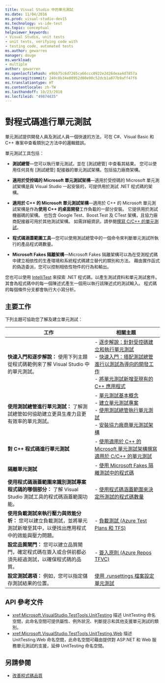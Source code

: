 ```yaml
---
title: Visual Studio 中的單元測試
ms.date: 11/04/2016
ms.prod: visual-studio-dev15
ms.technology: vs-ide-test
ms.topic: conceptual
helpviewer_keywords:
- Visual Studio, unit tests
- unit tests, verifying code with
- testing code, automated tests
ms.author: gewarren
manager: douge
ms.workload:
- multiple
author: gewarren
ms.openlocfilehash: e9bb75c6d7265ca66ccc0922e2d26deaa4d7857a
ms.sourcegitcommit: 240c8b34e80952d00e90c52dcb1a077b9aff47f6
ms.translationtype: HT
ms.contentlocale: zh-TW
ms.lasthandoff: 10/23/2018
ms.locfileid: "49874835"
---
```

# <a name="unit-test-your-code"></a>對程式碼進行單元測試

單元測試提供開發人員及測試人員一個快速的方法，可在 C#、Visual Basic 和 C++ 專案中查看類別之方法中的邏輯錯誤。

單元測試工具包括：

* **測試總管**&mdash;您可以執行單元測試，並在 [測試總管] 中查看其結果。 您可以使用任何具有 [測試總管] 配接器的單元測試架構，包括協力廠商架構。

* **適用於受控碼的 Microsoft 單元測試架構**&mdash;適用於受控碼的 Microsoft 單元測試架構是與 Visual Studio 一起安裝的，可提供用於測試 .NET 程式碼的架構。

* **適用於 C++ 的 Microsoft 單元測試架構**&mdash;適用於 C++ 的 Microsoft 單元測試架構是作為**使用 C++ 的桌面開發**工作負載的一部分安裝。 它提供用於測試機器碼的架構。 也包含 Google Test、Boost.Test 及 CTest 架構，且協力廠商配接器可用於其他測試架構。 如需詳細資訊，請參閱[撰寫 C/C++ 的單元測試](../test/writing-unit-tests-for-c-cpp.md)。

* **程式碼涵蓋範圍工具**&mdash;您可以使用測試總管中的一個命令來判斷單元測試所執行的產品程式碼數量。

* **Microsoft Fakes 隔離架構**&mdash;Microsoft Fakes 隔離架構可以為在受測程式碼中建立相依性的生產環境和系統程式碼建立替代的類別和方法。 藉由實作函式的偽造委派，您可以控制相依性物件的行為和輸出。

您也可以使用 [IntelliTest](../test/generate-unit-tests-for-your-code-with-intellitest.md) 來探索 .NET 程式碼，以產生測試資料和單元測試套件。 其會為程式碼中的每一個陳述式產生一個用以執行該陳述式的測試輸入。 程式碼的每個條件分支都會執行大小寫分析。

## <a name="key-tasks"></a>主要工作

下列主題可協助您了解及建立單元測試：

|工作|相關主題|
|-|-----------------------|
|**快速入門和逐步解說：** 使用下列主題從程式碼範例來了解 Visual Studio 中的單元測試。|-   [逐步解說：針對受控碼建立和執行單元測試](../test/walkthrough-creating-and-running-unit-tests-for-managed-code.md)<br />-   [快速入門：搭配測試總管進行以測試為導向的開發工作](../test/quick-start-test-driven-development-with-test-explorer.md)<br />-   [將單元測試新增至現有的 C++ 應用程式](../test/unit-testing-existing-cpp-applications-with-test-explorer.md)|
|**使用測試總管進行單元測試：** 了解測試總管如何協助建立更具生產力且更有效率的單元測試。|-   [單元測試基本概念](../test/unit-test-basics.md)<br />-   [建立單元測試專案](../test/create-a-unit-test-project.md)<br />-   [使用測試總管執行單元測試](../test/run-unit-tests-with-test-explorer.md)<br />-   [安裝協力廠商單元測試架構](../test/install-third-party-unit-test-frameworks.md)|
|**對 C++ 程式碼進行單元測試**|-   [使用適用於 C++ 的 Microsoft 單元測試架構撰寫適用於 C/C++ 的單元測試](../test/writing-unit-tests-for-c-cpp-with-the-microsoft-unit-testing-framework-for-cpp.md)|
|**隔離單元測試**|-   [使用 Microsoft Fakes 隔離測試中的程式碼](../test/isolating-code-under-test-with-microsoft-fakes.md)|
|**使用程式碼涵蓋範圍來識別測試專案程式碼的哪個部分：** 了解 Visual Studio 測試工具的程式碼涵蓋範圍功能。|-   [使用程式碼涵蓋範圍來決定所測試的程式碼數量](../test/using-code-coverage-to-determine-how-much-code-is-being-tested.md)|
|**使用負載測試來執行壓力與效能分析：** 您可以建立負載測試，並將單元測試新增至其中，以便找出應用程式中的效能與壓力問題。|-   [負載測試 (Azure Test Plans 和 TFS)](/azure/devops/test/load-test/index?view=vsts)|
|**設定品質閘門：** 您可以建立品質閘門，確定程式碼在簽入或合併前都必須先經過測試，以確保程式碼的品質。|-   [簽入原則 (Azure Repos TFVC)](/azure/devops/repos/tfvc/add-check-policies?view=vsts)|
|**設定測試選項：** 例如，您可以指定儲存測試結果的位置。|[使用 .runsettings 檔案設定單元測試](../test/configure-unit-tests-by-using-a-dot-runsettings-file.md)|

## <a name="api-reference-documentation"></a>API 參考文件

- <xref:Microsoft.VisualStudio.TestTools.UnitTesting> 描述 UnitTesting 命名空間，此命名空間可提供屬性、例外狀況、判斷提示和其他支援單元測試的類別。
- <xref:Microsoft.VisualStudio.TestTools.UnitTesting.Web> 描述 UnitTesting.Web 命名空間，此命名空間可藉由提供對 ASP.NET 和 Web 服務單元測試的支援，延伸 UnitTesting 命名空間。

## <a name="see-also"></a>另請參閱

- [改善程式碼品質](../test/improve-code-quality.md)

